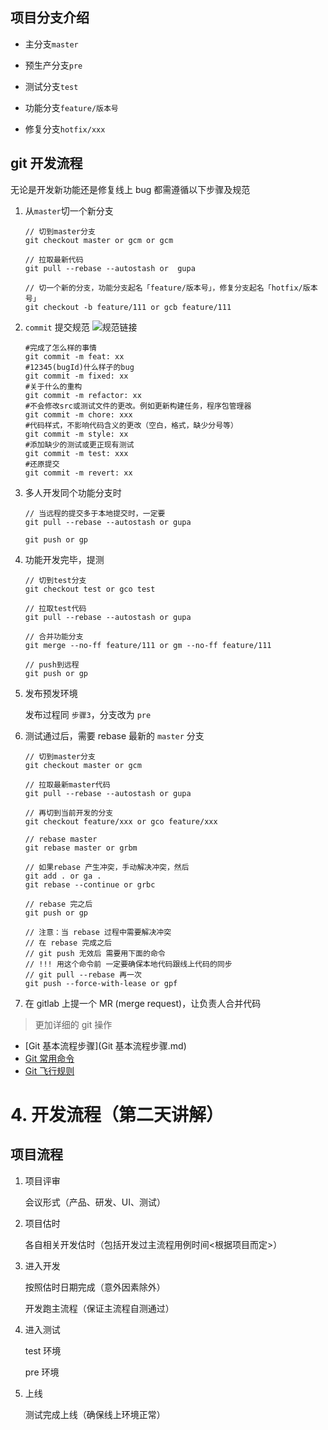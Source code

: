 ## 项目分支介绍

- 主分支`master`

- 预生产分支`pre`

- 测试分支`test`

- 功能分支`feature/版本号`

- 修复分支`hotfix/xxx`

## git 开发流程

无论是开发新功能还是修复线上 bug 都需遵循以下步骤及规范

1. 从`master`切一个新分支

   ```shell
   // 切到master分支
   git checkout master or gcm or gcm

   // 拉取最新代码
   git pull --rebase --autostash or  gupa

   // 切一个新的分支，功能分支起名「feature/版本号」，修复分支起名「hotfix/版本号」
   git checkout -b feature/111 or gcb feature/111
   ```

2. `commit` 提交规范
![规范链接](https://www.conventionalcommits.org/en/v1.0.0/)

   ```shell
   #完成了怎么样的事情
   git commit -m feat: xx
   #12345(bugId)什么样子的bug
   git commit -m fixed: xx
   #关于什么的重构
   git commit -m refactor: xx
   #不会修改src或测试文件的更改。例如更新构建任务，程序包管理器
   git commit -m chore: xxx
   #代码样式，不影响代码含义的更改（空白，格式，缺少分号等）
   git commit -m style: xx
   #添加缺少的测试或更正现有测试
   git commit -m test: xxx
   #还原提交
   git commit -m revert: xx
   ```

3. 多人开发同个功能分支时

   ```shell
   // 当远程的提交多于本地提交时，一定要
   git pull --rebase --autostash or gupa

   git push or gp
   ```

4. 功能开发完毕，提测

   ```
   // 切到test分支
   git checkout test or gco test

   // 拉取test代码
   git pull --rebase --autostash or gupa

   // 合并功能分支
   git merge --no-ff feature/111 or gm --no-ff feature/111

   // push到远程
   git push or gp
   ```

5. 发布预发环境

   发布过程同 `步骤3`，分支改为 `pre`

6. 测试通过后，需要 rebase 最新的 `master` 分支

   ```
   // 切到master分支
   git checkout master or gcm

   // 拉取最新master代码
   git pull --rebase --autostash or gupa

   // 再切到当前开发的分支
   git checkout feature/xxx or gco feature/xxx

   // rebase master
   git rebase master or grbm

   // 如果rebase 产生冲突，手动解决冲突，然后
   git add . or ga .
   git rebase --continue or grbc

   // rebase 完之后
   git push or gp

   // 注意：当 rebase 过程中需要解决冲突
   // 在 rebase 完成之后
   // git push 无效后 需要用下面的命令
   // !!! 用这个命令前 一定要确保本地代码跟线上代码的同步
   // git pull --rebase 再一次
   git push --force-with-lease or gpf
   ```

7. 在 gitlab 上提一个 MR (merge request)，让负责人合并代码

> 更加详细的 git 操作

- [Git 基本流程步骤](Git 基本流程步骤.md)
- [Git 常用命令](Git常用命令.md)
- [Git 飞行规则](https://github.com/k88hudson/git-flight-rules/blob/master/README_zh-CN.md)

# 4. 开发流程（第二天讲解）

## 项目流程

1. 项目评审

   会议形式（产品、研发、UI、测试）

2. 项目估时

   各自相关开发估时（包括开发过主流程用例时间<根据项目而定>）

3. 进入开发

   按照估时日期完成（意外因素除外）

   开发跑主流程（保证主流程自测通过）

4. 进入测试

   test 环境

   pre 环境

5. 上线

   测试完成上线（确保线上环境正常）
